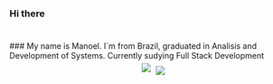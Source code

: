 ### Hi there
#
<div> 
  ### My name is Manoel. I`m from Brazil, graduated in Analisis and Development of Systems. Currently sudying Full Stack Development
</div>
<div style="display: inline_block" align="center">
  <a href="https://github.com/monteiromanoel"></a>
  <img style="padding: 5px;" src="https://github-readme-stats.vercel.app/api?username=monteiromanoel&show_icons=true&theme=gruvbox"/>
  <img src="https://github-readme-stats.vercel.app/api/top-langs/?username=monteiromanoel&layout=donut"/>
  
  
</div>

